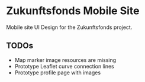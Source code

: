 # Zukunftsfonds Mobile Site

Mobile site UI Design for the Zukunftsfonds project.

## TODOs

- Map marker image resources are missing
- Prototype Leaflet curve connection lines
- Prototype profile page with images
